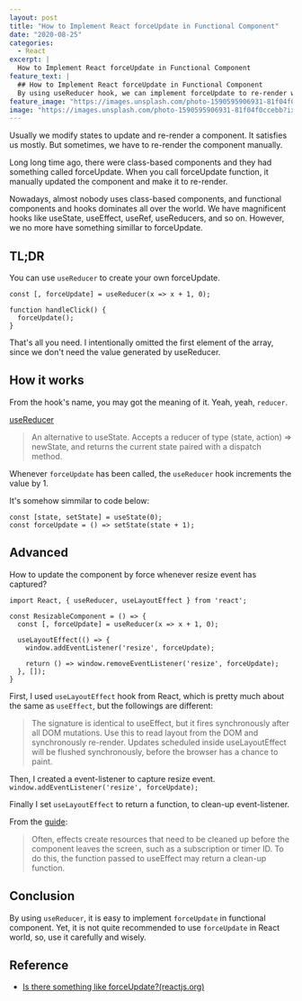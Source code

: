 ```yaml
---
layout: post
title: "How to Implement React forceUpdate in Functional Component"
date: "2020-08-25"
categories:
  - React
excerpt: |
  How to Implement React forceUpdate in Functional Component
feature_text: |
  ## How to Implement React forceUpdate in Functional Component
  By using useReducer hook, we can implement forceUpdate to re-render whenever resize event happens.
feature_image: "https://images.unsplash.com/photo-1590595906931-81f04f0ccebb?ixlib=rb-1.2.1&ixid=eyJhcHBfaWQiOjEyMDd9&auto=format&fit=crop&w=2250&q=80"
image: "https://images.unsplash.com/photo-1590595906931-81f04f0ccebb?ixlib=rb-1.2.1&ixid=eyJhcHBfaWQiOjEyMDd9&auto=format&fit=crop&w=2250&q=80"
---
```


Usually we modify states to update and re-render a component. It satisfies us mostly. But sometimes, we have to re-render the component manually.

Long long time ago, there were class-based components and they had something called forceUpdate. When you call forceUpdate function, it manually updated the component and make it to re-render.

Nowadays, almost nobody uses class-based components, and functional components and hooks dominates all over the world. We have magnificent hooks like useState, useEffect, useRef, useReducers, and so on. However, we no more have something simillar to forceUpdate.

## TL;DR
You can use `useReducer` to create your own forceUpdate.

```tsx
const [, forceUpdate] = useReducer(x => x + 1, 0);

function handleClick() {
  forceUpdate();
}
```

That's all you need. I intentionally omitted the first element of the array, since we don't need the value generated by useReducer.

## How it works
From the hook's name, you may got the meaning of it. Yeah, yeah, `reducer`.

[useReducer](https://reactjs.org/docs/hooks-reference.html#usereducer)
> An alternative to useState. Accepts a reducer of type (state, action) => newState, and returns the current state paired with a dispatch method.

Whenever `forceUpdate` has been called, the `useReducer` hook increments the value by 1.

It's somehow simmilar to code below:

```tsx
const [state, setState] = useState(0);
const forceUpdate = () => setState(state + 1);
```


## Advanced
How to update the component by force whenever resize event has captured?

```tsx
import React, { useReducer, useLayoutEffect } from 'react';

const ResizableComponent = () => {
  const [, forceUpdate] = useReducer(x => x + 1, 0);

  useLayoutEffect(() => {
    window.addEventListener('resize', forceUpdate);

    return () => window.removeEventListener('resize', forceUpdate);
  }, []);
}
```

First, I used `useLayoutEffect` hook from React, which is pretty much about the same as `useEffect`, but the followings are different:

> The signature is identical to useEffect, but it fires synchronously after all DOM mutations. Use this to read layout from the DOM and synchronously re-render. Updates scheduled inside useLayoutEffect will be flushed synchronously, before the browser has a chance to paint.

Then, I created a event-listener to capture resize event.
`window.addEventListener('resize', forceUpdate);`

Finally I set `useLayoutEffect` to return a function, to clean-up event-listener.

From the [guide](https://reactjs.org/docs/hooks-reference.html#uselayouteffect):
> Often, effects create resources that need to be cleaned up before the component leaves the screen, such as a subscription or timer ID. To do this, the function passed to useEffect may return a clean-up function.

## Conclusion
By using `useReducer`, it is easy to implement `forceUpdate` in functional component.
Yet, it is not quite recommended to use `forceUpdate` in React world, so, use it carefully and wisely.

## Reference
- [Is there something like forceUpdate?(reactjs.org)](https://reactjs.org/docs/hooks-faq.html#is-there-something-like-forceupdate)
